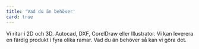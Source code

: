 ```yaml
---
title: 'Vad du än behöver'
card: true
---
```


Vi ritar i 2D och 3D. Autocad, DXF, CorelDraw eller Illustrator. Vi kan leverera en färdig produkt i fyra olika ramar. Vad du än behöver så kan vi göra det.